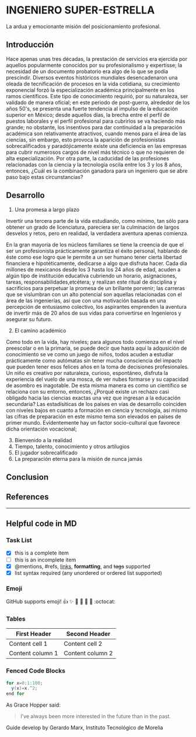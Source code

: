 <!--
Here is basic guide about how to write an Essay. Try to use this guide to define
what ideas should contain each section.

Please remember to write this essay as a storyteller. Considering the definition
present  Under Freytag's pyramid, the plot of a story consists of five parts:
exposition (originally called introduction), rising action (rise),
climax, falling action (return or fall),
and dénouement/resolution/revelation/catastrophe^[1]

[1]: https://en.wikipedia.org/wiki/Dramatic_structure
-->

# INGENIERO SUPER-ESTRELLA

La ardua y emocionante misión del posicionamiento profesional.

## Introducción

Hace apenas unas tres décadas, la prestación de servicios era ejercida por aquellos popularmente conocidos por su profesionalismo y expertisse; la necesidad de un documento probatorio era algo de lo que se podía prescindir.
Diversos eventos históricos mundiales desencadenaron una oleada de tecnificación de procesos en la vida cotidiana, su crecimiento exponencial forzó la especialización académica principalmente en los ramos científicos. Este tipo de conocimiento requirió, por su naturaleza, ser validado de manera oficial; en este periodo de post-guerra, alrededor de los años 50's, se presenta una fuerte tendencia al impulso de la educación superior en México; desde aquellos días, la brecha entre el perfil de puestos laborales y el perfil profesional para cubrirlos se va haciendo más grande; no obstante, los insentivos para dar continuidad a la preparación académica son relativamente atractivos, cuando menos para el área de las ciencias, sin embargo, esto provoca la aparición de profesionistas sobrecalificados y paradójicamente existe una deficiencia en las empresas para cubrir numerosos cargos de nivel más técnico o que no requieren de alta especialización. Por otra parte, la caducidad de las profesiones relacionadas con la ciencia y la tecnología oscila entre los 3 y los 8 años, entonces, ¿Cuál es la combinación ganadora para un ingeniero que se abre paso bajo estas circunstancias?

## Desarrollo
1. Una promesa a largo plazo

Invertir una tercera parte de la vida estudiando, como mínimo, tan sólo para obtener un grado de licenciatura, pareciera ser la culminación de largos desvelos y retos, pero en realidad, la verdadera aventura apenas comienza. 

En la gran mayoría de los núcleos familiares se tiene la creencia de que el ser un profesionista prácticamente garantiza el éxito personal, hablando de éste como ese logro que le permite a un ser humano tener cierta libertad financiera e hipotéticamente, dedicarse a algo que disfruta hacer.
Cada día millones de mexicanos desde los 3 hasta los 24 años de edad, acuden a algún tipo de institución educativa cubriendo un horario, asignaciones, tareas, responsabilidades,etcétera; y realizan este ritual de disciplina y sacrificios para perpetuar la promesa de un brillante porvenir; las carreras que se vislumbran con un alto potencial son aquellas relacionadas con el área de las ingenierías, así que con una motivación basada en una percepción de entusiasmo colectivo, los aspirantes emprenden la aventura de invertir más de 20 años de sus vidas para convertirse en Ingenieros y asegurar su futuro. 

2. El camino académico

Como todo en la vida, hay niveles; para algunos todo comienza en el nivel preescolar o en la primaria, se puede decir que hasta aquí la adqusición de conocimiento se ve como un juego de niños, todos acuden a estudiar prácticamente como autómatas sin tener mucha consciencia del impacto que pueden tener esos felices años en la toma de decisiones profesionales. 
Un niño es creativo por naturaleza, curioso, espontáneo, disfruta la experiencia del vuelo de una mosca, de ver nubes formarse y su capacidad de asombro es inagotable. De esta misma manera es como un científico se relaciona con su entorno, entonces, ¿Porqué existe un rechazo casi obligado hacia las ciencias exactas una vez que ingresan a la educación secundaria? 
Las estadísiticas de los países en vías de desarrollo coinciden con niveles bajos en cuanto a formación en ciencia y tecnología, así mismo las cifras de preparación en este mismo tema son elevados en países de primer mundo. Evidentemente hay un factor socio-cultural que favorece dicha orientación vocacional; 

3. Bienvenido a la realidad
4. Tiempo, talento, conocimiento y otros artilugios
5. El jugador sobrecalificado
6. La preparación eterna para la misión de nunca jamás



## Conclusion

## References

[^1]: Ten Steps to Write an Essay, http://www.schoolatoz.nsw.edu.au/homework-and-study/homework-tips/10-tips-for-writing-an-essay, accessed August 23, 2018.

[^2]: Trazar una historia, https://es.wikihow.com/trazar-una-historia

------
## Helpful code in MD

### Task List
- [x] this is a complete item
- [ ] this is an incomplete item
- [x] @mentions, #refs, [links](), **formatting**, and <del>tags</del> supported
- [x] list syntax required (any unordered or ordered list supported)

### Emoji
GitHub supports emoji!
:+1: :sparkles: :camel: :tada:
:rocket: :metal: :octocat:

### Tables

First Header | Second Header
------------ | -------------
Content cell 1 | Content cell 2
Content column 1 | Content column 2

### Fenced Code Blocks

``` java
for x=0:1:100;
  y(x)=x.^2;
end for

```

As Grace Hopper said:
> I’ve always been more interested
> in the future than in the past.

Guide develop by Gerardo Marx, Instituto Tecnológico de Morelia
